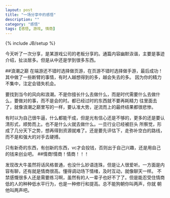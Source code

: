 ```yaml
---
layout: post
title: "一场分享中的感悟"
description: ""
category: "感悟"
tags: [感悟, 游戏, 情商]
---
```

{% include JB/setup %}

今天听了一次分享，是某游戏公司的老板分享的。通篇内容幽默诙谐，主要是事迹介绍，扯淡居多。但是从中还是学到很多东西。

##浪潮之巅
在端游还不错时选择做页游，在页游不错时选择做手游，最后成功！其中做了一些断臂的事情，有时人越想得到的多，越会失去的多。
因为你的精力不集中，注定会错失机会。

要找到当今的风向和浪潮。不是你擅长什么去做什么，而是时代需要什么去做什么，要做对的事，而不是会的时。都已经过时的东西就不要再耗精力
往里面去了，就像浪潮之巅里写的一样，要认准大势，逆流而上的最终结果都很悲惨。

有时以为自己很牛逼，什么都能干成，但是光有信心还是不够的，更多的还是要认清形式，顺势而上。也不是什么火就去做什么。一旦行业已经被巨头
所察觉，形成了几分天下之势，想再得到资源就难了。还是要先评估下，走弥补空白的路线，而不是和强大的对手去硬搏。

只有新奇的东西，有创新的东西，vc才会投钱，否则出于自己兴趣，还是用自己的钱来创业吧。
##情商!情商！情商！！！

发现改大牛虽然将话风格普通，也没什么妙语连珠，但是让人很爱听。一方面是内容有聊，还有就是情商很高。懂得调动场下情绪，及时互动，就像聊天一样。
不禁感慨很多人还是需要练习啊，虽然有的人一辈子也好不了了。但是能忍受住情商低的人的种种低水平行为，也是一种修行和提高。总不能狗朝你叫两声，你就
朝他叫两声吧。

